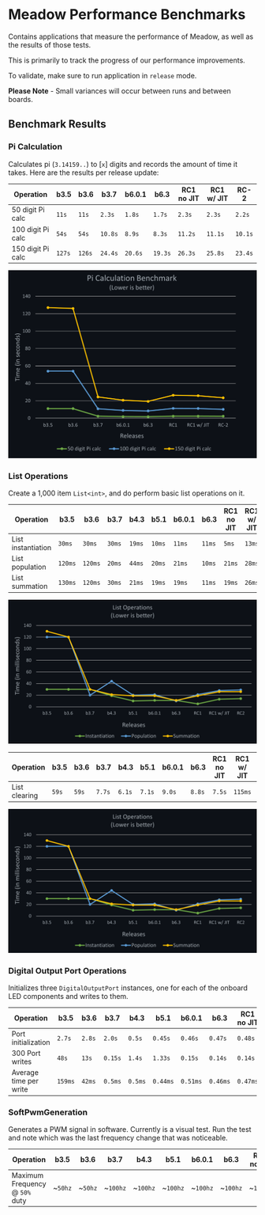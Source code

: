 # Meadow Performance Benchmarks

Contains applications that measure the performance of Meadow, as well as the results of those tests.

This is primarily to track the progress of our performance improvements.

To validate, make sure to run application in `release` mode.

**Please Note** - Small variances will occur between runs and between boards.

## Benchmark Results

### Pi Calculation

Calculates pi (`3.14159..`) to [`x`] digits and records the amount of time it takes. Here are the results per release update:

| Operation          | **b3.5**   | **b3.6**   | **b3.7**   | **b6.0.1** | **b6.3**   | **RC1 no JIT** | **RC1 w/ JIT** | **RC-2** |
|--------------------|------------|------------|------------|------------|------------|----------------|----------------|----------|
| 50 digit Pi calc   | `11s`      | `11s`      | `2.3s`     | `1.8s`     | `1.7s`     | `2.3s`         | `2.3s`         | `2.2s`   |
| 100 digit Pi calc  | `54s`      | `54s`      | `10.8s`    | `8.9s`     | `8.3s`     | `11.2s`        | `11.1s`        | `10.1s`  |
| 150 digit Pi calc  | `127s`     | `126s`     | `24.4s`    | `20.6s`    | `19.3s`    | `26.3s`        | `25.8s`        | `23.4s`  |

![Pi Calculation Graph](design/pi-calculation-dark.png)
 
### List Operations

Create a 1,000 item `List<int>`, and do perform basic list operations on it.

| Operation          | **b3.5**   | **b3.6**   | **b3.7**   | **b4.3**   | **b5.1**   | **b6.0.1** | **b6.3**   | **RC1 no JIT** | **RC1 w/ JIT** | **RC-2** |
|--------------------|------------|------------|------------|------------|------------|------------|------------|----------------|----------------|----------|
| List instantiation | `30ms`     | `30ms`     | `30ms`     | `19ms`     | `10ms`     | `11ms`     | `11ms`     | `5ms`          | `13ms`         | `14ms`   |
| List population    | `120ms`    | `120ms`    | `20ms`     | `44ms`     | `20ms`     | `21ms`     | `10ms`     | `21ms`         | `28ms`         | `29ms`   |
| List summation     | `130ms`    | `120ms`    | `30ms`     | `21ms`     | `19ms`     | `19ms`     | `11ms`     | `19ms`         | `26ms`         | `26ms`   |

![Pi Calculation Graph](design/list-operations-dark.png)

| Operation          | **b3.5**   | **b3.6**   | **b3.7**   | **b4.3**   | **b5.1**   | **b6.0.1** | **b6.3**   | **RC1 no JIT** | **RC1 w/ JIT** | **RC-2** |
|--------------------|------------|------------|------------|------------|------------|------------|------------|----------------|----------------|----------|
| List clearing      | `59s`      | `59s`      | `7.7s`     | `6.1s`     | `7.1s`     | `9.0s`     | `8.8s`     | `7.5s`         | `115ms`        | `130ms`  |

![Pi Calculation Graph](design/list-operations-dark.png)

### Digital Output Port Operations

Initializes three `DigitalOutputPort` instances, one for each of the onboard LED components and 
writes to them.

| Operation              | **b3.5**  | **b3.6**  | **b3.7**  | **b4.3**  | **b5.1**  | **b6.0.1** | **b6.3**   | **RC1 no JIT** | **RC1 w/ JIT** | **RC-2** |
|------------------------|-----------|-----------|-----------|-----------|-----------|------------|------------|----------------|----------------|----------|
| Port initialization    | `2.7s`    | `2.8s`    | `2.0s`    | `0.5s`    | `0.45s`   | `0.46s`    | `0.47s`    | `0.48s`        | `0.74s`        | `0.704s` |
| 300 Port writes        | `48s`     | `13s`     | `0.15s`   | `1.4s`    | `1.33s`   | `0.15s`    | `0.14s`    | `0.14s`        | `0.05s`        | `0.05s`  |
| Average time per write | `159ms`   | `42ms`    | `0.5ms`   | `0.5ms`   | `0.44ms`  | `0.51ms`   | `0.46ms`   | `0.47ms`       | `0.16ms`       | `0.17ms`  |

### SoftPwmGeneration

Generates a PWM signal in software. Currently is a visual test. Run the test and note which was 
the last frequency change that was noticeable.

| Operation                        | **b3.5** | **b3.6** | **b3.7** | **b4.3** | **b5.1** | **b6.0.1** | **b6.3**   | **RC1 no JIT** | **RC1 w/ JIT** |
|----------------------------------|----------|----------|----------|----------|----------|------------|------------|----------------|----------------|
| Maximum Frequency @ `50%` duty   | ~`50hz`  | ~`50hz`  | ~`100hz` | ~`100hz` | ~`100hz` | ~`100hz`   | ~`100hz`   |  ~`100Hz`      | ~`1500Hz`      |
